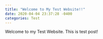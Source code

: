 ```yaml
---
title: "Welcome to My Test Website!!"
date: 2020-04-04 23:37:28 -0400
categories: Test
---
```

Welcome to my Test Website. This is test post!
